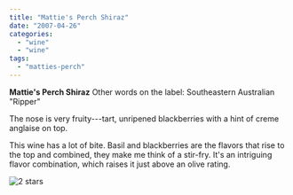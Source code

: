 ```yaml
---
title: "Mattie's Perch Shiraz"
date: "2007-04-26"
categories: 
  - "wine"
  - "wine"
tags: 
  - "matties-perch"
---
```


**Mattie's Perch Shiraz** Other words on the label: Southeastern Australian "Ripper"

The nose is very fruity---tart, unripened blackberries with a hint of creme anglaise on top.

This wine has a lot of bite. Basil and blackberries are the flavors that rise to the top and combined, they make me think of a stir-fry. It's an intriguing flavor combination, which raises it just above an olive rating.

![2 stars](http://www.rebeccagomezfarrell.com/wp-content/uploads/2009/02/rating_chicken11.gif "rating_chicken11")
